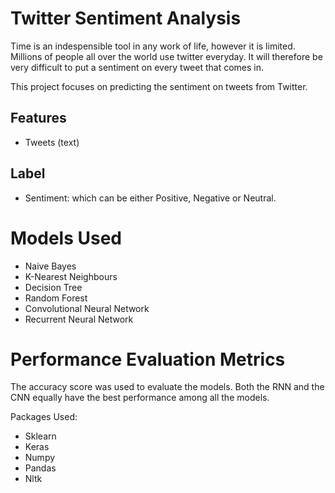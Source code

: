 # Twitter Sentiment Analysis
Time is an indespensible tool in any work of life, however it is limited. Millions of people all over the world use
twitter everyday. It will therefore be very difficult to put a sentiment on every tweet that comes in. 

This project focuses on predicting the sentiment on tweets from Twitter.

## Features
- Tweets (text)

## Label
- Sentiment: which can be either Positive, Negative or Neutral.

# Models Used
- Naive Bayes
- K-Nearest Neighbours
- Decision Tree
- Random Forest
- Convolutional Neural Network
- Recurrent Neural Network

# Performance Evaluation Metrics
The accuracy score was used to evaluate the models. Both the RNN and the CNN equally 
have the best performance among all the models. 

Packages Used:
- Sklearn
- Keras
- Numpy
- Pandas
- Nltk
